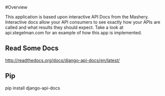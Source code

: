 #Overview

This application is based upon interactive API Docs from the Mashery.  Interactive docs allow your API consumers to see exactly
how your APIs are called and what results they should expect.  Take a look at api.stegelman.com for an example of how
this app is implemented.


## Read Some Docs

http://readthedocs.org/docs/django-api-docs/en/latest/


## Pip

pip install django-api-docs

